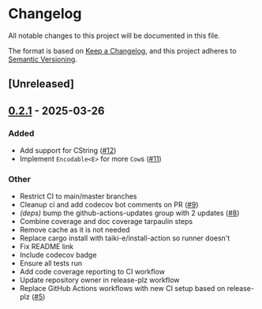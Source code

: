 # Changelog

All notable changes to this project will be documented in this file.

The format is based on [Keep a Changelog](https://keepachangelog.com/en/1.0.0/),
and this project adheres to [Semantic Versioning](https://semver.org/spec/v2.0.0.html).

## [Unreleased]

## [0.2.1](https://github.com/Altair-Bueno/encode/compare/v0.2.0...v0.2.1) - 2025-03-26

### Added

- Add support for CString ([#12](https://github.com/Altair-Bueno/encode/pull/12))
- Implement `Encodable<E>` for more `Cow`s ([#11](https://github.com/Altair-Bueno/encode/pull/11))

### Other

- Restrict CI to main/master branches
- Cleanup ci and add codecov bot comments on PR ([#9](https://github.com/Altair-Bueno/encode/pull/9))
- *(deps)* bump the github-actions-updates group with 2 updates ([#8](https://github.com/Altair-Bueno/encode/pull/8))
- Combine coverage and doc coverage tarpaulin steps
- Remove cache as it is not needed
- Replace cargo install with taiki-e/install-action so runner doesn't
- Fix README link
- Include codecov badge
- Ensure all tests run
- Add code coverage reporting to CI workflow
- Update repository owner in release-plz workflow
- Replace GitHub Actions workflows with new CI setup based on release-plz ([#5](https://github.com/Altair-Bueno/encode/pull/5))
